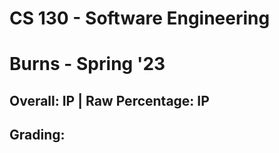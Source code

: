 # CS 130 - Software Engineering

# Burns - Spring '23

## Overall: IP | Raw Percentage: IP

## Grading: